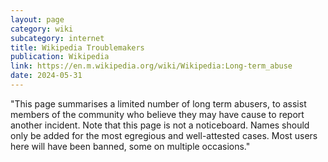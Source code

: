 ```yaml
---
layout: page
category: wiki
subcategory: internet
title: Wikipedia Troublemakers
publication: Wikipedia
link: https://en.m.wikipedia.org/wiki/Wikipedia:Long-term_abuse
date: 2024-05-31
---
```


"This page summarises a limited number of long term abusers, to assist members of the community who believe they may have cause to report another incident. Note that this page is not a noticeboard. Names should only be added for the most egregious and well-attested cases. Most users here will have been banned, some on multiple occasions."
